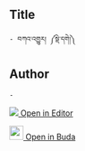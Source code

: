 ## Title
	- བཀའ་འགྱུར། ༼སྡེ་དགེ།༽

## Author
	- 



[<img src="https://img.icons8.com/color/25/000000/edit-property.png"> Open in Editor](http://editor.openpecha.org/IA83EE6D2)

[<img width="25" src="https://library.bdrc.io/icons/BUDA-small.svg"> Open in Buda](https://library.bdrc.io/show/bdr:IE0OPIA83EE6D2)

